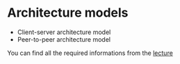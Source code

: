 # Architecture models

* Client-server architecture model
* Peer-to-peer architecture model

You can find all the required informations from the [lecture](https://github.com/Soley02/Distributed_Systems_SS20/blob/Documents/02%20Client-server%20architecture%20model.pdf)